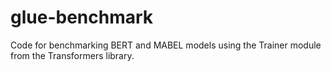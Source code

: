 # glue-benchmark
Code for benchmarking BERT and MABEL models using the Trainer module from the Transformers library.
